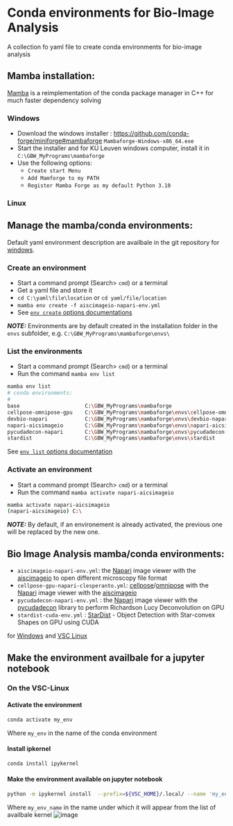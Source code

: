 # Conda environments for Bio-Image Analysis
A collection fo yaml file to create conda environments for bio-image analysis

## Mamba installation:
[Mamba](https://github.com/mamba-org/mamba) is a reimplementation of the conda package manager in C++ for much faster dependency solving 

### Windows
- Download the windows installer : https://github.com/conda-forge/miniforge#mambaforge `Mambaforge-Windows-x86_64.exe`
- Start the installer and for KU Leuven windows computer, install it in `C:\GBW_MyPrograms\mambaforge`
- Use the following options:
  - `Create start Menu`
  - `Add Mamforge to my PATH`
  - `Register Mamba Forge as my default Python 3.10`

### Linux

## Manage the mamba/conda environments:
Default yaml environment description are availbale in the git repository for [windows](https://github.com/vib-bic-code/conda_environments/tree/main/windows).
### Create an environment
- Start a command prompt (Search> `cmd`) or a terminal
- Get a yaml file and store it
- `cd C:\yaml\file\location` or `cd yaml/file/location`
- `mamba env create -f aiscimageio-napari-env.yml`
- See [`env create` options documentations](https://docs.conda.io/projects/conda/en/latest/commands/env/create.html)
  
**_NOTE:_** Environments are by default created in the installation folder in the `envs` subfolder, e.g.  `C:\GBW_MyPrograms\mambaforge\envs\`
### List the environments
- Start a command prompt (Search> `cmd`) or a terminal
- Run the command `mamba env list`
```bash
mamba env list
# conda environments:
#
base                     C:\GBW_MyPrograms\mambaforge
cellpose-omnipose-gpu    C:\GBW_MyPrograms\mambaforge\envs\cellpose-omnipose-gpu
devbio-napari            C:\GBW_MyPrograms\mambaforge\envs\devbio-napari
napari-aicsimageio       C:\GBW_MyPrograms\mambaforge\envs\napari-aicsimageio
pycudadecon-napari       C:\GBW_MyPrograms\mambaforge\envs\pycudadecon-napari
stardist                 C:\GBW_MyPrograms\mambaforge\envs\stardist
```
See [`env list` options documentation](https://docs.conda.io/projects/conda/en/latest/commands/env/list.html)
### Activate an environment
- Start a command prompt (Search> `cmd`) or a terminal
- Run the command `mamba activate napari-aicsimageio`
```bash
mamba activate napari-aicsimageio
(napari-aicsimageio) C:\
```
**_NOTE:_** By default, if an environement is already activated, the previous one will be replaced by the new one.

## Bio Image Analysis mamba/conda environments:
- `aiscimageio-napari-env.yml`: the [Napari](https://napari.org) image viewer with the [aiscimageio](https://allencellmodeling.github.io/aicsimageio/) to open different microscopy file format
- `cellpose-gpu-napari-clesperanto.yml`: [cellpose](https://github.com/mouseland/cellpose)/[omnipose](https://omnipose.readthedocs.io/) with the [Napari](https://napari.org)  image viewer with the [aiscimageio](https://allencellmodeling.github.io/aicsimageio/) 
- `pycudadecon-napari-env.yml` : the [Napari](https://napari.org) image viewer with the [pycudadecon](https://github.com/tlambert03/pycudadecon) library to perform Richardson Lucy Deconvolution on GPU
- `stardist-cuda-env.yml` :  [StarDist](https://github.com/stardist/stardist) - Object Detection with Star-convex Shapes on GPU using CUDA
  
for [Windows](https://github.com/vib-bic-code/conda_environments/tree/main/windows) and [<abbr>VSC</abbr> Linux](https://github.com/vib-bic-code/conda_environments/tree/main/vsc-linux)

## Make the environment availbale for a jupyter notebook

###  On the VSC-Linux

#### Activate the environment
```bash
conda activate my_env
```
Where `my_env` in the name of the conda environment

#### Install ipkernel
```bash
conda install ipykernel
```

#### Make the environment available on jupyter notebook
```bash
python -m ipykernel install  --prefix=${VSC_HOME}/.local/ --name 'my_env_name'
```
Where `my_env_name` in the name under which it will appear from the list of availbale kernel
![image](https://github.com/vib-bic-code/conda_environments/assets/1775952/09aa118f-ccba-4265-9dc9-894a355a8296)

